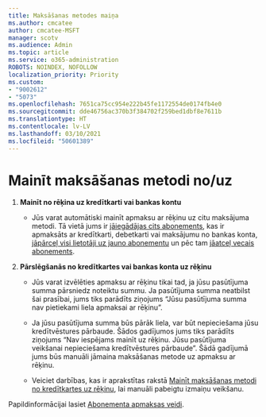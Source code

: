 ```yaml
---
title: Maksāšanas metodes maiņa
ms.author: cmcatee
author: cmcatee-MSFT
manager: scotv
ms.audience: Admin
ms.topic: article
ms.service: o365-administration
ROBOTS: NOINDEX, NOFOLLOW
localization_priority: Priority
ms.custom:
- "9002612"
- "5073"
ms.openlocfilehash: 7651ca75cc954e222b45fe1172554de0174fb4e0
ms.sourcegitcommit: dde46756ac370b3f384702f259bed1dbf8e7611b
ms.translationtype: HT
ms.contentlocale: lv-LV
ms.lasthandoff: 03/10/2021
ms.locfileid: "50601389"
---
```

# <a name="change-payment-method-fromto"></a>Mainīt maksāšanas metodi no/uz

1. **Mainīt no rēķina uz kredītkarti vai bankas kontu**

    - Jūs varat automātiski mainīt apmaksu ar rēķinu uz citu maksājuma metodi. Tā vietā jums ir [jāiegādājas cits abonements](https://docs.microsoft.com/microsoft-365/commerce/try-or-buy-microsoft-365#buy-a-different-subscription), kas ir apmaksāts ar kredītkarti, debetkarti vai maksājumu no bankas konta, [jāpārceļ visi lietotāji uz jauno abonementu](https://docs.microsoft.com/microsoft-365/commerce/subscriptions/move-users-different-subscription) un pēc tam [jāatceļ vecais abonements](https://docs.microsoft.com/microsoft-365/commerce/subscriptions/cancel-your-subscription).

2. **Pārslēgšanās no kredītkartes vai bankas konta uz rēķinu**

    - Jūs varat izvēlēties apmaksu ar rēķinu tikai tad, ja jūsu pasūtījuma summa pārsniedz noteiktu summu. Ja pasūtījuma summa neatbilst šai prasībai, jums tiks parādīts ziņojums “Jūsu pasūtījuma summa nav pietiekami liela apmaksai ar rēķinu”.

    - Ja jūsu pasūtījuma summa būs pārāk liela, var būt nepieciešama jūsu kredītvēstures pārbaude. Šādos gadījumos jums tiks parādīts ziņojums “Nav iespējams mainīt uz rēķinu. Jūsu pasūtījuma veikšanai nepieciešama kredītvēstures pārbaude”. Šādā gadījumā jums būs manuāli jāmaina maksāšanas metode uz apmaksu ar rēķinu.

    - Veiciet darbības, kas ir aprakstītas rakstā [Mainīt maksāšanas metodi no kredītkartes uz rēķinu](how-do-i-change-from-credit-card-payments-to-invoice.md), lai manuāli pabeigtu izmaiņu veikšanu.

Papildinformācijai lasiet [Abonementa apmaksas veidi](https://docs.microsoft.com/microsoft-365/commerce/billing-and-payments/pay-for-your-subscription).
